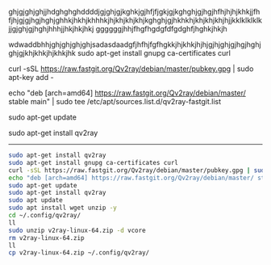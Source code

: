 ghjgjghjghjjhdghghghddddjgjghjgjkghkjgjhfjfjgkjgjkghghjgjhgjhfhjhjhjkhkjjfhfjhjgjgjhgjhghjghhkjhkhjkhhhkjhjkhjkhjkhjkghghjgjhkhkhjkhjkhjkhjhjjkklklklklkjjgjghjgjhghjhhhjjhkjhkjhkj
ggggggjhhjfhgfhgdgfdfgdghfjhghkjhkjh


wdwaddbhhjghjghjghjghjsadasdaadgfjhfhjfgfhgkkjhjkhkjhjhjgjhjghjgjhgjhghjghjgjkhjkhkjhjkhkjhk
sudo apt-get install gnupg ca-certificates curl

curl -sSL https://raw.fastgit.org/Qv2ray/debian/master/pubkey.gpg | sudo apt-key add -


echo "deb [arch=amd64] https://raw.fastgit.org/Qv2ray/debian/master/ stable main" | sudo tee /etc/apt/sources.list.d/qv2ray-fastgit.list

sudo apt-get update

sudo apt-get install qv2ray

---

```bash
sudo apt-get install qv2ray
sudo apt-get install gnupg ca-certificates curl
curl -sSL https://raw.fastgit.org/Qv2ray/debian/master/pubkey.gpg | sudo apt-key add -
echo "deb [arch=amd64] https://raw.fastgit.org/Qv2ray/debian/master/ stable main" | sudo tee /etc/apt/sources.list.d/qv2ray-fastgit.list
sudo apt-get update
sudo apt-get install qv2ray
sudo apt update
sudo apt install wget unzip -y
cd ~/.config/qv2ray/
ll
sudo unzip v2ray-linux-64.zip -d vcore
rm v2ray-linux-64.zip 
ll
cp v2ray-linux-64.zip ~/.config/qv2ray/
```
